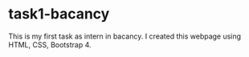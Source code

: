 # task1-bacancy

This is my first task as intern in bacancy.
I created this webpage using HTML, CSS, Bootstrap 4.

<img src>

